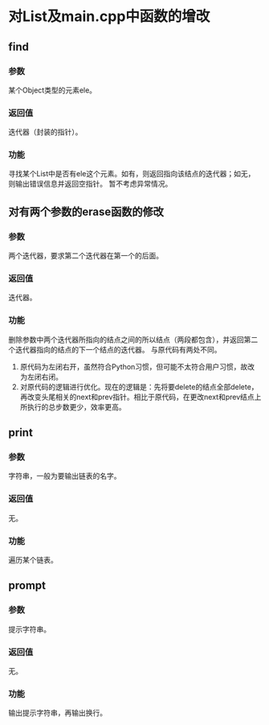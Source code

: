# 对List及main.cpp中函数的增改
## find
### 参数
某个Object类型的元素ele。
### 返回值
迭代器（封装的指针）。
### 功能
寻找某个List中是否有ele这个元素。如有，则返回指向该结点的迭代器；如无，则输出错误信息并返回空指针。
暂不考虑异常情况。

## 对有两个参数的erase函数的修改
### 参数
两个迭代器，要求第二个迭代器在第一个的后面。
### 返回值
迭代器。
### 功能
删除参数中两个迭代器所指向的结点之间的所以结点（两段都包含），并返回第二个迭代器指向的结点的下一个结点的迭代器。
与原代码有两处不同。
1. 原代码为左闭右开，虽然符合Python习惯，但可能不太符合用户习惯，故改为左闭右闭。
2. 对原代码的逻辑进行优化。现在的逻辑是：先将要delete的结点全部delete，再改变头尾相关的next和prev指针。相比于原代码，在更改next和prev结点上所执行的总步数更少，效率更高。

## print
### 参数
字符串，一般为要输出链表的名字。
### 返回值
无。
### 功能
遍历某个链表。

## prompt
### 参数
提示字符串。
### 返回值
无。
### 功能
输出提示字符串，再输出换行。